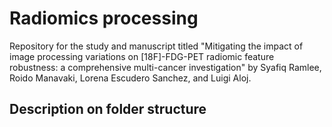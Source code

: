 # Radiomics processing

Repository for the study and manuscript titled "Mitigating the impact of image processing variations on [18F]-FDG-PET radiomic feature robustness: a comprehensive multi-cancer investigation" by Syafiq Ramlee, Roido Manavaki, Lorena Escudero Sanchez, and Luigi Aloj.


## Description on folder structure


